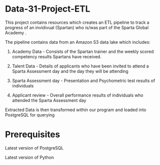 
# Data-31-Project-ETL

This project contains resources which creates an ETL pipeline to track a progress of an invidivual (Spartan) who is/was part of the Sparta Global Academy .

The pipeline contains data from an Amazon S3 data lake which includes:

1) Academy Data - Consists of the Spartan trainer and the weekly scored competency results Spartans have received.

2) Talent Data - Details of applicants who have been invited to attend a Sparta Assessment day and the day they will be attending

3) Sparta Assessment day - Presentation and Psychometric test results of individuals

4) Applicant review -  Overall performance results of individuals who attended the Sparta Assessment day

Extracted Data is then transformed within our program and loaded into PostgreSQL for querying

# Prerequisites

Latest version of PostgreSQL

Latest version of Python
